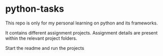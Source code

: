 # python-tasks
This repo is only for my personal learning on python and its frameworks.

It contains different assignment projects. 
Assignment details are present within the relevant project folders.

Start the readme and run the projects
